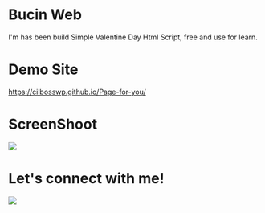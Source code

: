 # Bucin Web
I'm has been build Simple Valentine Day Html Script, free and use for learn.

# Demo Site
<a href="https://cilbosswp.github.io/Page-for-you/">https://cilbosswp.github.io/Page-for-you/</a>

# ScreenShoot
 <img src="https://raw.githubusercontent.com/cilbosswp/Page-for-you/main/Screenshot.JPG">
 
# Let's connect with me!
<p>
    <a href="https://instagram.com/wa.me/6281352052375?text=hallo" target="_blank"><img src="https://img.shields.io/badge/Instagram-@wafarifki_-blue" /></a>
</p>
